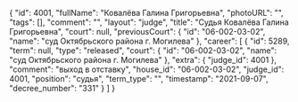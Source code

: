 {
    "id": 4001,
    "fullName": "Ковалёва Галина Григорьевна",
    "photoURL": "",
    "tags": [],
    "comment": "",
    "layout": "judge",
    "title": "Судья Ковалёва Галина Григорьевна",
    "court": null,
    "previousCourt": {
        "id": "06-002-03-02",
        "name": "суд Октябрьского района г. Могилева"
    },
    "career": [
        {
            "id": 5289,
            "term": null,
            "type": "released",
            "court": {
                "id": "06-002-03-02",
                "name": "суд Октябрьского района г. Могилева"
            },
            "extra": {
                "judge_id": 4001
            },
            "comment": "выход в отставку",
            "house_id": "06-002-03-02",
            "judge_id": 4001,
            "position": "судья",
            "term_type": "",
            "timestamp": "2021-09-07",
            "decree_number": "331"
        }
    ]
}
